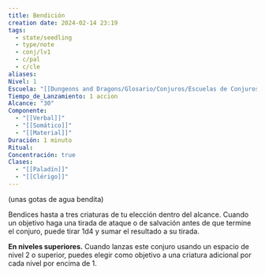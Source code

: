 ```yaml
---
title: Bendición
creation date: 2024-02-14 23:19
tags:
  - state/seedling
  - type/note
  - conj/lv1
  - c/pal
  - c/cle
aliases: 
Nivel: 1
Escuela: "[[Dungeons and Dragons/Glosario/Conjuros/Escuelas de Conjuros/Encantamiento]]"
Tiempo_de_Lanzamiento: 1 accion
Alcance: "30"
Componente:
  - "[[Verbal]]"
  - "[[Somático]]"
  - "[[Material]]"
Duración: 1 minuto
Ritual: 
Concentración: true
Clases:
  - "[[Paladín]]"
  - "[[Clérigo]]"
---
```

(unas gotas de agua bendita)

Bendices hasta a tres criaturas de tu elección dentro del alcance. Cuando un objetivo haga una tirada de ataque o de salvación antes de que termine el conjuro, puede tirar 1d4 y sumar el resultado a su tirada.

**En niveles superiores.** Cuando lanzas este conjuro usando un espacio de nivel 2 o superior, puedes elegir como objetivo a una criatura adicional por cada nivel por encima de 1.